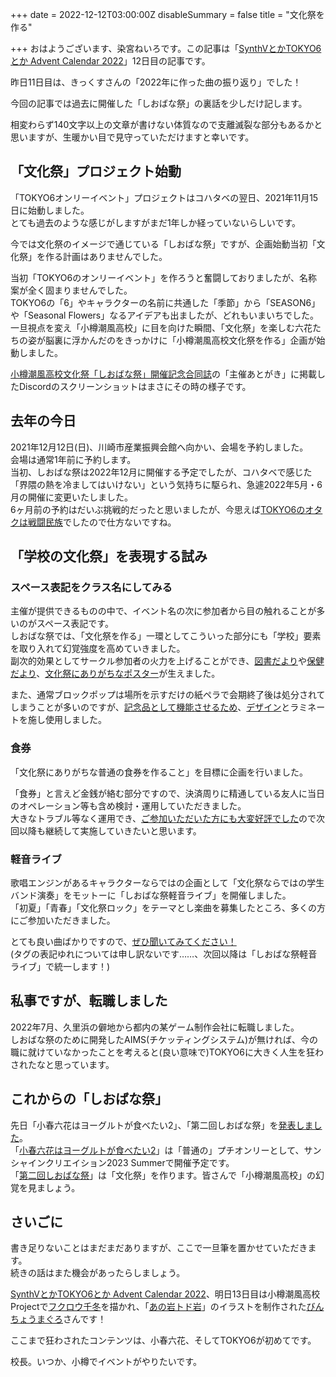 +++
date = 2022-12-12T03:00:00Z
disableSummary = false
title = "文化祭を作る"

+++
おはようございます、染宮ねいろです。この記事は「[SynthVとかTOKYO6とか Advent Calendar 2022](https://adventar.org/calendars/8111)」12日目の記事です。

昨日11日目は、きっくすさんの「2022年に作った曲の振り返り」でした！

今回の記事では過去に開催した「しおばな祭」の裏話を少しだけ記します。

<!-- more -->

相変わらず140文字以上の文章が書けない体質なので支離滅裂な部分もあるかと思いますが、生暖かい目で見守っていただけますと幸いです。

## 「文化祭」プロジェクト始動

「TOKYO6オンリーイベント」プロジェクトはコハタベの翌日、2021年11月15日に始動しました。  
とても過去のような感じがしますがまだ1年しか経っていないらしいです。

今では文化祭のイメージで通じている「しおばな祭」ですが、企画始動当初「文化祭」を作る計画はありませんでした。

当初「TOKYO6のオンリーイベント」を作ろうと奮闘しておりましたが、名称案が全く固まりませんでした。  
TOKYO6の「6」やキャラクターの名前に共通した「季節」から「SEASON6」や「Seasonal Flowers」なるアイデアも出ましたが、どれもいまいちでした。  
一旦視点を変え「小樽潮風高校」に目を向けた瞬間、「文化祭」を楽しむ六花たちの姿が脳裏に浮かんだのをきっかけに「小樽潮風高校文化祭を作る」企画が始動しました。

[小樽潮風高校文化祭「しおばな祭」開催記念合同誌](https://booth.pm/ja/items/3851309)の「主催あとがき」に掲載したDiscordのスクリーンショットはまさにその時の様子です。

## 去年の今日

2021年12月12日(日)、川崎市産業振興会館へ向かい、会場を予約しました。  
会場は通常1年前に予約します。  
当初、しおばな祭は2022年12月に開催する予定でしたが、コハタベで感じた「界隈の熱を冷ましてはいけない」という気持ちに駆られ、急遽2022年5月・6月の開催に変更いたしました。  
6ヶ月前の予約はだいぶ挑戦的だったと思いましたが、今思えば[TOKYO6のオタクは戦闘民族](https://note.com/studiobiotope/n/n0163430d8fa4)でしたので仕方ないですね。

## 「学校の文化祭」を表現する試み

### スペース表記をクラス名にしてみる

主催が提供できるものの中で、イベント名の次に参加者から目の触れることが多いのがスペース表記です。  
しおばな祭では、「文化祭を作る」一環としてこういった部分にも「学校」要素を取り入れて幻覚強度を高めていきました。  
副次的効果としてサークル参加者の火力を上げることができ、[図書だより](https://twitter.com/HinagikuBooks/status/1520600421576118273)や[保健だより](https://twitter.com/fromiko0608/status/1520718252011188224)、[文化祭にありがちなポスター](https://twitter.com/zeke_22/status/1521824744726999041)が生えました。

また、通常ブロックポップは場所を示すだけの紙ペラで会期終了後は処分されてしまうことが多いのですが、[記念品として機能させるため](https://twitter.com/kazawara/status/1523115127775850496)、[デザイン](https://twitter.com/nct_kohatabe/status/1520240652667465728)とラミネートを施し使用しました。

### 食券

「文化祭にありがちな普通の食券を作ること」を目標に企画を行いました。

「食券」と言えど金銭が絡む部分ですので、決済周りに精通している友人に当日のオペレーション等も含め検討・運用していただきました。  
大きなトラブル等なく運用でき、[ご参加いただいた方にも大変好評でした](https://twitter.com/toropesirodasi/status/1522875671592472576)ので次回以降も継続して実施していきたいと思います。

### 軽音ライブ

歌唱エンジンがあるキャラクターならではの企画として「文化祭ならではの学生バンド演奏」をモットーに「しおばな祭軽音ライブ」を開催しました。  
「初夏」「青春」「文化祭ロック」をテーマとし楽曲を募集したところ、多くの方にご参加いただきました。

とても良い曲ばかりですので、[ぜひ聞いてみてください！](https://www.nicovideo.jp/tag/%E3%81%97%E3%81%8A%E3%81%B0%E3%81%AA%E7%A5%AD%E8%BB%BD%E9%9F%B3%E3%83%A9%E3%82%A4%E3%83%96)  
(タグの表記ゆれについては申し訳ないです……、次回以降は「しおばな祭軽音ライブ」で統一します！)

## 私事ですが、転職しました

2022年7月、久里浜の僻地から都内の某ゲーム制作会社に転職しました。  
しおばな祭のために開発したAIMS(チケッティングシステム)が無ければ、今の職に就けていなかったことを考えると(良い意味で)TOKYO6に大きく人生を狂わされたなと思っています。

## これからの「しおばな祭」

先日「小春六花はヨーグルトが食べたい2」、「第二回しおばな祭」を[発表しました](https://twitter.com/nct_kohatabe/status/1600082631793729538)。  
「[小春六花はヨーグルトが食べたい2](https://kohatabe.jp)」は「普通の」プチオンリーとして、サンシャインクリエイション2023 Summerで開催予定です。  
「[第二回しおばな祭](https://shiokazehs.jp)」は「文化祭」を作ります。皆さんで「小樽潮風高校」の幻覚を見ましょう。

## さいごに

書き足りないことはまだまだありますが、ここで一旦筆を置かせていただきます。  
続きの話はまた機会があったらしましょう。

[SynthVとかTOKYO6とか Advent Calendar 2022](https://adventar.org/calendars/8111)、明日13日目は小樽潮風高校Projectで[フクロウ千冬](https://twitter.com/s_akasakov/status/1456886811012177923)を描かれ、「[あの岩トド岩](https://www.nicovideo.jp/watch/sm41008959)」のイラストを制作された[びんちょうまぐろ](https://twitter.com/maguro8989)さんです！

ここまで狂わされたコンテンツは、小春六花、そしてTOKYO6が初めてです。

校長。いつか、小樽でイベントがやりたいです。